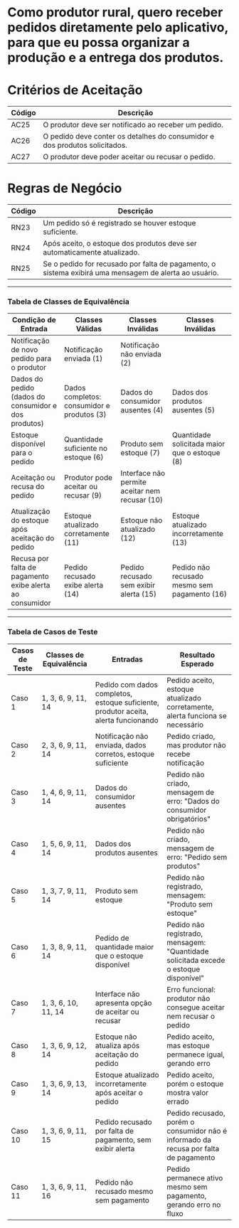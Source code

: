 # **Como** produtor rural, **quero** receber pedidos diretamente pelo aplicativo, **para que** eu possa organizar a produção e a entrega dos produtos.

# Critérios de Aceitação

| Código | Descrição |
|--------|-----------|
| AC25   | O produtor deve ser notificado ao receber um pedido. |
| AC26   | O pedido deve conter os detalhes do consumidor e dos produtos solicitados. |
| AC27   | O produtor deve poder aceitar ou recusar o pedido. |

# Regras de Negócio

| Código | Descrição |
|--------|-----------|
| RN23   | Um pedido só é registrado se houver estoque suficiente. |
| RN24   | Após aceito, o estoque dos produtos deve ser automaticamente atualizado. |
| RN25   | Se o pedido for recusado por falta de pagamento, o sistema exibirá  uma mensagem de alerta ao usuário.|

---

### Tabela de Classes de Equivalência

| Condição de Entrada                                          | Classes Válidas                                        | Classes Inválidas                                          | Classes Inválidas                                         |
|--------------------------------------------------------------|--------------------------------------------------------|------------------------------------------------------------|-----------------------------------------------------------|
| Notificação de novo pedido para o produtor                   | Notificação enviada (1)                                | Notificação não enviada (2)                                |                                                           |
| Dados do pedido (dados do consumidor e dos produtos)         | Dados completos: consumidor e produtos (3)             | Dados do consumidor ausentes (4)                           | Dados dos produtos ausentes (5)                           |
| Estoque disponível para o pedido                             | Quantidade suficiente no estoque (6)                   | Produto sem estoque (7)                                     | Quantidade solicitada maior que o estoque (8)             |
| Aceitação ou recusa do pedido                                | Produtor pode aceitar ou recusar (9)                   | Interface não permite aceitar nem recusar (10)              |                                                           |
| Atualização do estoque após aceitação do pedido              | Estoque atualizado corretamente (11)                   | Estoque não atualizado (12)                                 | Estoque atualizado incorretamente (13)                    |
| Recusa por falta de pagamento exibe alerta ao consumidor     | Pedido recusado exibe alerta (14)                      | Pedido recusado sem exibir alerta (15)                      | Pedido não recusado mesmo sem pagamento (16)              |

---

### Tabela de Casos de Teste

| Casos de Teste | Classes de Equivalência         | Entradas                                                                                     | Resultado Esperado                                                                                     |
|----------------|----------------------------------|----------------------------------------------------------------------------------------------|--------------------------------------------------------------------------------------------------------|
| Caso 1         | 1, 3, 6, 9, 11, 14               | Pedido com dados completos, estoque suficiente, produtor aceita, alerta funcionando         | Pedido aceito, estoque atualizado corretamente, alerta funciona se necessário                         |
| Caso 2         | 2, 3, 6, 9, 11, 14               | Notificação não enviada, dados corretos, estoque suficiente                                  | Pedido criado, mas produtor não recebe notificação                                                     |
| Caso 3         | 1, 4, 6, 9, 11, 14               | Dados do consumidor ausentes                                                                 | Pedido não criado, mensagem de erro: "Dados do consumidor obrigatórios"                              |
| Caso 4         | 1, 5, 6, 9, 11, 14               | Dados dos produtos ausentes                                                                  | Pedido não criado, mensagem de erro: "Pedido sem produtos"                                            |
| Caso 5         | 1, 3, 7, 9, 11, 14               | Produto sem estoque                                                                          | Pedido não registrado, mensagem: "Produto sem estoque"                                                |
| Caso 6         | 1, 3, 8, 9, 11, 14               | Pedido de quantidade maior que o estoque disponível                                          | Pedido não registrado, mensagem: "Quantidade solicitada excede o estoque disponível"                 |
| Caso 7         | 1, 3, 6, 10, 11, 14              | Interface não apresenta opção de aceitar ou recusar                                          | Erro funcional: produtor não consegue aceitar nem recusar o pedido                                    |
| Caso 8         | 1, 3, 6, 9, 12, 14               | Estoque não atualiza após aceitação do pedido                                                | Pedido aceito, mas estoque permanece igual, gerando erro                                              |
| Caso 9         | 1, 3, 6, 9, 13, 14               | Estoque atualizado incorretamente após aceitar o pedido                                     | Pedido aceito, porém o estoque mostra valor errado                                                    |
| Caso 10        | 1, 3, 6, 9, 11, 15               | Pedido recusado por falta de pagamento, sem exibir alerta                                   | Pedido recusado, porém o consumidor não é informado da recusa por falta de pagamento                 |
| Caso 11        | 1, 3, 6, 9, 11, 16               | Pedido não recusado mesmo sem pagamento                                                      | Pedido permanece ativo mesmo sem pagamento, gerando erro no fluxo                                     |
